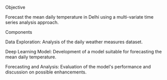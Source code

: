 Objective


Forecast the mean daily temperature in Delhi using a multi-variate time series analysis approach.

Components


Data Exploration: Analysis of the daily weather measures dataset.

Deep Learning Model: Development of a model suitable for forecasting the mean daily temperature.

Forecasting and Analysis: Evaluation of the model's performance and discussion on possible enhancements.